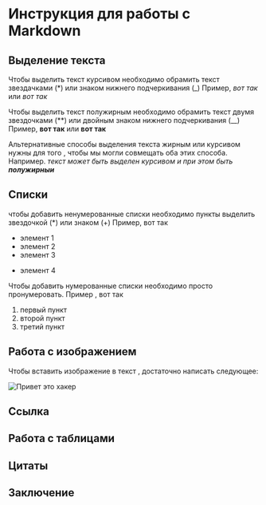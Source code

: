 # Инструкция для работы с Markdown

## Выделение текста
Чтобы выделить текст курсивом необходимо обрамить текст звездачками (*) или знаком нижнего подчеркивания (_) Пример, *вот так* или _вот так_

Чтобы выделить текст полужирным необходимо обрамить текст двумя звездочками (**) или двойным знаком нижнего подчеркивания (__) Пример, **вот так** или __вот так__

Альтернативные способы выделения текста жирным или курсивом нужны для того , чтобы мы могли совмещать оба этих способа. Например. _текст может быть выделен курсивом и при этом быть **полужирныи**_

## Списки


чтобы добавить ненумерованные списки необходимо пункты выделить звездочкой (*) или знаком (+) Пример, вот так
* элемент 1
* элемент 2
* элемент 3
+ элемент 4

Чтобы добавить нумерованные списки необходимо просто пронумеровать. Пример , вот так
1. первый пункт
2. второй пункт
3. третий пункт

## Работа с изображением

Чтобы вставить изображение в текст , достаточно написать следующее:

![Привет это хакер](i.webp)

## Ссылка

## Работа с таблицами

## Цитаты

## Заключение